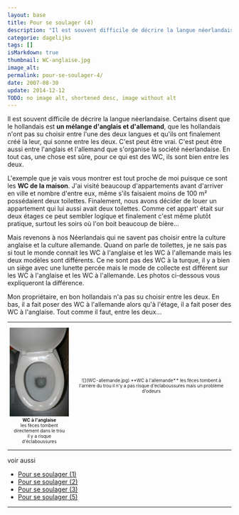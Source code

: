 ```yaml
---
layout: base
title: Pour se soulager (4)
description: "Il est souvent difficile de décrire la langue néerlandaise. Certains disent que le hollandais est un mélange d'anglais et d'allemand, que les hollandais n'on"
categorie: dagelijks
tags: []
isMarkdown: true
thumbnail: WC-anglaise.jpg
image_alt: 
permalink: pour-se-soulager-4/
date: 2007-08-30
update: 2014-12-12
TODO: no image alt, shortened desc, image without alt
---
```


Il est souvent difficile de décrire la langue néerlandaise. Certains disent que le hollandais est **un mélange d'anglais et d'allemand**, que les hollandais n'ont pas su choisir entre l'une des deux langues et qu'ils ont finalement créé la leur, qui sonne entre les deux. C'est peut être vrai. C'est peut être aussi entre l'anglais et l'allemand que s'organise la société néerlandaise. En tout cas, une chose est sûre, pour ce qui est des WC, ils sont bien entre les deux.

L'exemple que je vais vous montrer est tout proche de moi puisque ce sont les **WC de la maison**. J'ai visité beaucoup d'appartements avant d'arriver en ville et nombre d'entre eux, même s'ils faisaient moins de 100 m² possédaient deux toilettes. Finalement, nous avons décider de louer un appartement qui lui aussi avait deux toilettes. Comme cet appart' était sur deux étages ce peut sembler logique et finalement c'est même plutôt pratique, surtout les soirs où l'on boit beaucoup de bière...

Mais revenons à nos Néerlandais qui ne savent pas choisir entre la culture anglaise et la culture allemande. Quand on parle de toilettes, je ne sais pas si tout le monde connait les WC à l'anglaise et les WC à l'allemande mais les deux modèles sont différents. Ce ne sont pas des WC à la turque, il y a bien un siège avec une lunette percée mais le mode de collecte est différent sur les WC à l'anglaise et les WC à l'allemande. Les photos ci-dessous vous expliqueront la différence.

Mon propriétaire, en bon hollandais n'a pas su choisir entre les deux. En bas, il a fait poser des WC à l'allemande alors qu'à l'étage, il a fait poser des WC à l'anglaise. Tout comme il faut, entre les deux...

<!-- HTML -->
<div style="text-align:center; font-size:10px;">
<table align="center"><tr><td>
<!-- / HTML -->

![](WC-anglaise.jpg)  
**WC à l'anglaise**  
les fèces tombent directement dans le trou  
il y a risque d'éclaboussures
<!-- HTML -->
</td><td>
<!-- / HTML -->
![](WC-allemande.jpg)  
**WC à l'allemande**  
les fèces tombent à l'arrière du trou  
il n'y a pas risque d'éclaboussures mais un problème d'odeurs

<!-- HTML -->
</td></tr></table>
</div>
<!-- / HTML -->

voir aussi  
* [Pour se soulager (1)](/pour-se-soulager-1)
* [Pour se soulager (2)](/pour-se-soulager-2)
* [Pour se soulager (3)](/pour-se-soulager-3)
* [Pour se soulager (5)](/pour-se-soulager-5)
---